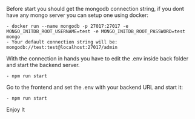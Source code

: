 Before start you should get the mongodb connection string, if you dont have any mongo server you can setup one using docker:
    
    - docker run --name mongodb -p 27017:27017 -e MONGO_INITDB_ROOT_USERNAME=test -e MONGO_INITDB_ROOT_PASSWORD=test mongo
    - Your default connection string will be: mongodb://test:test@localhost:27017/admin

With the connection in hands you have to edit the .env inside back folder and start the backend server.

    - npm run start

Go to the frontend and set the .env with your backend URL and start it:

    - npm run start

Enjoy It
